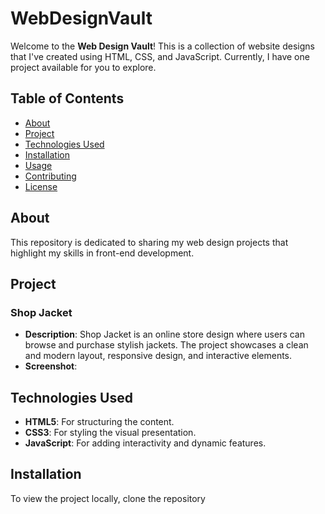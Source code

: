 # WebDesignVault

Welcome to the **Web Design Vault**! This is a collection of website designs that I've created using HTML, CSS, and JavaScript. Currently, I have one project available for you to explore.

## Table of Contents

- [About](#about)
- [Project](#project)
- [Technologies Used](#technologies-used)
- [Installation](#installation)
- [Usage](#usage)
- [Contributing](#contributing)
- [License](#license)

## About

This repository is dedicated to sharing my web design projects that highlight my skills in front-end development. 

## Project

### Shop Jacket
- **Description**: Shop Jacket is an online store design where users can browse and purchase stylish jackets. The project showcases a clean and modern layout, responsive design, and interactive elements.
- **Screenshot**: 

## Technologies Used

- **HTML5**: For structuring the content.
- **CSS3**: For styling the visual presentation.
- **JavaScript**: For adding interactivity and dynamic features.

## Installation

To view the project locally, clone the repository
